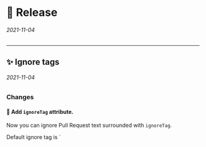 
# :rocket: Release 
###### 2021-11-04

---



## :sparkles: Ignore tags 
###### 2021-11-04

### Changes
<!-- Specify changes you've done in your PR, be as specific as you can! :) -->

#### 📖 Add `ignoreTag` attribute.

Now you can ignore Pull Request text surrounded with `ignoreTag`.

Default ignore tag is `



